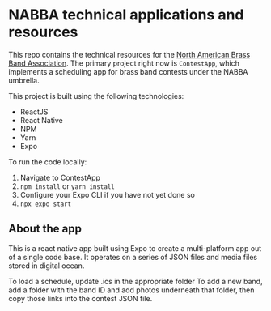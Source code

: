 # NABBA technical applications and resources

This repo contains the technical resources for the [North American Brass Band Association](https://nabba.org). The primary project right now is `ContestApp`, which implements a scheduling app for brass band contests under the NABBA umbrella.

This project is built using the following technologies:

- ReactJS
- React Native
- NPM
- Yarn
- Expo

To run the code locally:

1. Navigate to ContestApp
2. `npm install` or `yarn install`
3. Configure your Expo CLI if you have not yet done so
4. `npx expo start`

## About the app

This is a react native app built using Expo to create a multi-platform app out of a single code base. It operates on a series of JSON files and media files stored in digital ocean. 

To load a schedule, update <contest-name>.ics in the appropriate folder
To add a new band, add a folder with the band ID and add photos underneath that folder, then copy those links into the contest JSON file.